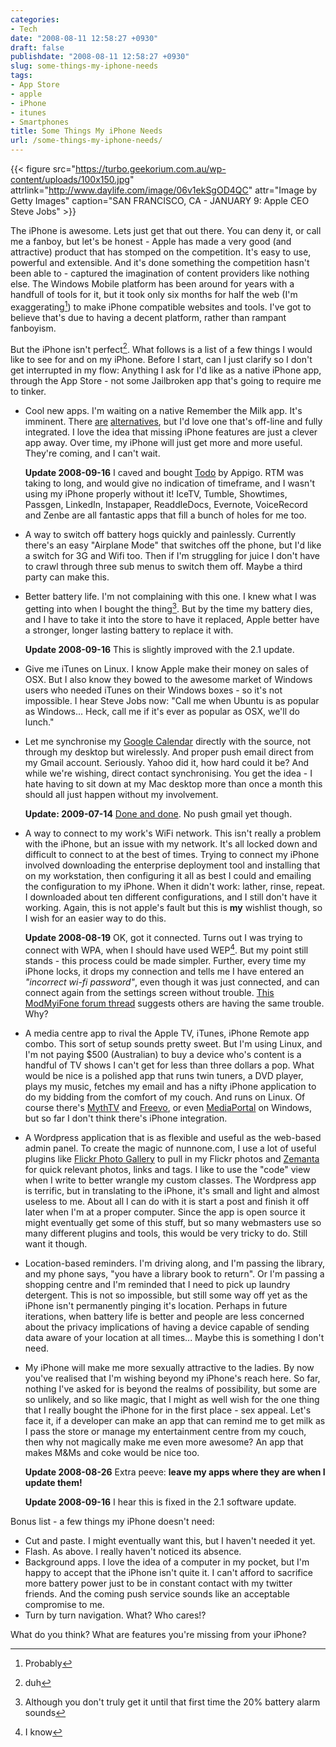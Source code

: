 ```yaml
---
categories:
- Tech
date: "2008-08-11 12:58:27 +0930"
draft: false
publishdate: "2008-08-11 12:58:27 +0930"
slug: some-things-my-iphone-needs
tags:
- App Store
- apple
- iPhone
- itunes
- Smartphones
title: Some Things My iPhone Needs
url: /some-things-my-iphone-needs/
---
```


{{< figure src="https://turbo.geekorium.com.au/wp-content/uploads/100x150.jpg" attrlink="http://www.daylife.com/image/06v1ekSgOD4QC" attr="Image by Getty Images" caption="SAN FRANCISCO, CA - JANUARY 9: Apple CEO Steve Jobs" >}}

The iPhone is awesome. Lets just get that out there. You can deny it, or call me a fanboy, but let's be honest - Apple has made a very good (and attractive) product that has stomped on the competition. It's easy to use, powerful and extensible. And it's done something the competition hasn't been able to - captured the imagination of content providers like nothing else. The Windows Mobile platform has been around for years with a handfull of tools for it, but it took only six months for half the web (I'm exaggerating[^probably]) to make iPhone compatible websites and tools. I've got to believe that's due to having a decent platform, rather than rampant fanboyism.

But the iPhone isn't perfect[^duh]. What follows is a list of a few things I would like to see for and on my iPhone. Before I start, can I just clarify so I don't get interrupted in my flow: Anything I ask for I'd like as a native iPhone app, through the App Store - not some Jailbroken app that's going to require me to tinker.

- Cool new apps. I'm waiting on a native Remember the Milk app. It's imminent. There [are](http://www.appigo.com/todo/) [alternatives](http://www.rememberthemilk.com/services/iphone/), but I'd love one that's off-line and fully integrated. I love the idea that missing iPhone features are just a clever app away. Over time, my iPhone will just get more and more useful. They're coming, and I can't wait.

    **Update 2008-09-16** I caved and bought [Todo](http://www.appigo.com/todo/) by Appigo. RTM was taking to long, and would give no indication of timeframe, and I wasn't using my iPhone properly without it! IceTV, Tumble, Showtimes, Passgen, LinkedIn, Instapaper, ReaddleDocs, Evernote, VoiceRecord and Zenbe are all fantastic apps that fill a bunch of holes for me too.

- A way to switch off battery hogs quickly and painlessly. Currently there's an easy "Airplane Mode" that switches off the phone, but I'd like a switch for 3G and Wifi too. Then if I'm struggling for juice I don't have to crawl through three sub menus to switch them off. Maybe a third party can make this.

- Better battery life. I'm not complaining with this one. I knew what I was getting into when I bought the thing[^battery]. But by the time my battery dies, and I have to take it into the store to have it replaced, Apple better have a stronger, longer lasting battery to replace it with.

    **Update 2008-09-16** This is slightly improved with the 2.1 update.

- Give me iTunes on Linux. I know Apple make their money on sales of OSX. But I also know they bowed to the awesome market of Windows users who needed iTunes on their Windows boxes - so it's not impossible. I hear Steve Jobs now: "Call me when Ubuntu is as popular as Windows... Heck, call me if it's ever as popular as OSX, we'll do lunch."

- Let me synchronise my [Google Calendar](http://calendar.google.com/) directly with the source, not through my desktop but wirelessly. And proper push email direct from my Gmail account. Seriously. Yahoo did it, how hard could it be? And while we're wishing, direct contact synchronising. You get the idea - I hate having to sit down at my Mac desktop more than once a month this should all just happen without my involvement.

    **Update: 2009-07-14** [Done and done](http://www.google.com/support/mobile/bin/answer.py?hl=en&answer=138740). No push gmail yet though.

- A way to connect to my work's WiFi network. This isn't really a problem with the iPhone, but an issue with my network. It's all locked down and difficult to connect to at the best of times. Trying to connect my iPhone involved downloading the enterprise deployment tool and installing that on my workstation, then configuring it all as best I could and emailing the configuration to my iPhone. When it didn't work: lather, rinse, repeat. I downloaded about ten different configurations, and I still don't have it working. Again, this is not apple's fault but this is **my** wishlist though, so I wish for an easier way to do this.

    **Update 2008-08-19** OK, got it connected. Turns out I was trying to connect with WPA, when I should have used WEP[^wep]. But my point still stands - this process could be made simpler. Further, every time my iPhone locks, it drops my connection and tells me I have entered an *"incorrect wi-fi password"*, even though it was just connected, and can connect again from the settings screen without trouble. [This ModMyiFone forum thread](http://www.modmyifone.com/forums/general-iphone-chat/234641-wifi-password-issues.html) suggests others are having the same trouble. Why?

- A media centre app to rival the Apple TV, iTunes, iPhone Remote app combo. This sort of setup sounds pretty sweet. But I'm using Linux, and I'm not paying $500 (Australian) to buy a device who's content is a handful of TV shows I can't get for less than three dollars a pop. What would be nice is a polished app that runs twin tuners, a DVD player, plays my music, fetches my email and has a nifty iPhone application to do my bidding from the comfort of my couch. And runs on Linux. Of course there's [MythTV](http://www.mythtv.org/) and [Freevo](http://freevo.sourceforge.net/), or even [MediaPortal](http://www.team-mediaportal.com/) on Windows, but so far I don't think there's iPhone integration.

- A Wordpress application that is as flexible and useful as the web-based admin panel. To create the magic of nunnone.com, I use a lot of useful plugins like [Flickr Photo Gallery](http://www.tantannoodles.com/toolkit/photo-album/) to pull in my Flickr photos and [Zemanta](http://www.zemanta.com/welcome/wordpress/) for quick relevant photos, links and tags. I like to use the "code" view when I write to better wrangle my custom classes. The Wordpress app is terrific, but in translating to the iPhone, it's small and light and almost useless to me. About all I can do with it is start a post and finish it off later when I'm at a proper computer. Since the app is open source it might eventually get some of this stuff, but so many webmasters use so many different plugins and tools, this would be very tricky to do. Still want it though.

- Location-based reminders. I'm driving along, and I'm passing the library, and my phone says, "you have a library book to return". Or I'm passing a shopping centre and I'm reminded that I need to pick up laundry detergent. This is not so impossible, but still some way off yet as the iPhone isn't permanently pinging it's location. Perhaps in future iterations, when battery life is better and people are less concerned about the privacy implications of having a device capable of sending data aware of your location at all times... Maybe this is something I don't need.

- My iPhone will make me more sexually attractive to the ladies. By now you've realised that I'm wishing beyond my iPhone's reach here. So far, nothing I've asked for is beyond the realms of possibility, but some are so unlikely, and so like magic, that I might as well wish for the one thing that I really bought the iPhone for in the first place - sex appeal. Let's face it, if a developer can make an app that can remind me to get milk as I pass the store or manage my entertainment centre from my couch, then why not magically make me even more awesome? An app that makes M&Ms and coke would be nice too.

    **Update 2008-08-26** Extra peeve: **leave my apps where they are when I update them!**

    **Update 2008-09-16** I hear this is fixed in the 2.1 software update.

Bonus list - a few things my iPhone doesn't need:

-  Cut and paste. I might eventually want this, but I haven't needed it yet.
- Flash. As above. I really haven't noticed its absence.
- Background apps. I love the idea of a computer in my pocket, but I'm happy to accept that the iPhone isn't quite it. I can't afford to sacrifice more battery power just to be in constant contact with my twitter friends. And the coming push service sounds like an acceptable compromise to me.
- Turn by turn navigation. What? Who cares!?

What do you think? What are features you're missing from your iPhone?

[^probably]:Probably
[^duh]:duh
[^wep]:I know
[^battery]:Although you don't truly get it until that first time the 20% battery alarm sounds

